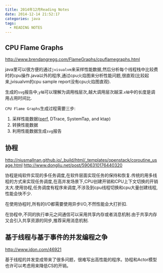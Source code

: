```yaml
---
title: 2014年12月Reading Notes
date: 2014-12-14 21:52:17
categories: java
tags:
  - READING NOTES
---
```



## CPU Flame Graphs
http://www.brendangregg.com/FlameGraphs/cpuflamegraphs.html

java里可以很方便的通过`jvisualvm`来采样性能数据,然后分析每个线程栈中比较费时的cpu操作.java以外的程序,通过cpu火焰图来分析性能问题,很直观(比较起来,jvisualvm的cpu sample report没有cpu火焰图直观).

生成的`svg`报告中,`y轴`可以理解为调用栈层次,越大调用层次越深.`x轴`中的长度是调用占用时间比.

`CPU Flame Graphs`生成过程需要三步:

1. 采样性能数据([perf](https://perf.wiki.kernel.org/index.php/Tutorial#Counting_with_perf_stat), DTrace, SystemTap, and ktap) 
2. 转换性能数据  
3. 利用性能数据生成`svg`报告

## 协程
http://niusmallnan.github.io/_build/html/_templates/openstack/coroutine_usage.html
http://www.dongliu.net/post/5906310176440320

协程是纯软件实现的多任务调度,在软件层面实现任务的保持和恢复.传统的用多线程的方式来实现任务调度,在高并发场景下,CPU创建开销和CPU上下文切换的开销太大.使用协程,任务调度有程序来调度,不涉及到cpu线程切换和cpu大量创建线程,性能会快不少.

在使用协程时,所有的I/O都需要使用异步I/O,不然性能会大打折扣.

在协程中,不同的执行单元之间通信可以采用共享内存或者消息机制.由于共享内存又会引入共享资源的同步,推荐采用消息机制.

## 基于线程与基于事件的并发编程之争
http://www.jdon.com/46921

基于线程的并发变成带来了很多问题，很难写出高性能的程序。协程和Actor模型也许可以考虑用来降低CS的开销。


